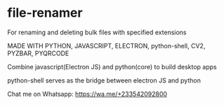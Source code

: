 # file-renamer
For renaming and deleting bulk files with specified extensions


MADE WITH PYTHON, JAVASCRIPT, ELECTRON, python-shell, CV2, PYZBAR, PYQRCODE

Combine javascript(Electron JS) and python(core) to build desktop apps

python-shell serves as the bridge between electron JS and python

Chat me on Whatsapp: https://wa.me/+233542092800
